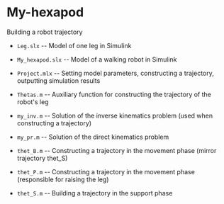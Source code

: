 # My-hexapod
Building a robot trajectory

* `Leg.slx` -- Model of one leg in Simulink
* `My_hexapod.slx` -- Model of a walking robot in Simulink
* `Project.mlx` -- Setting model parameters, constructing a trajectory, outputting simulation results
* `Thetas.m` -- Auxiliary function for constructing the trajectory of the robot's leg

* `my_inv.m` -- Solution of the inverse kinematics problem (used when constructing a trajectory)
* `my_pr.m` -- Solution of the direct kinematics problem

* `thet_B.m` -- Constructing a trajectory in the movement phase (mirror trajectory thet_S)
* `thet_P.m` -- Constructing a trajectory in the movement phase (responsible for raising the leg)
* `thet_S.m` -- Building a trajectory in the support phase
